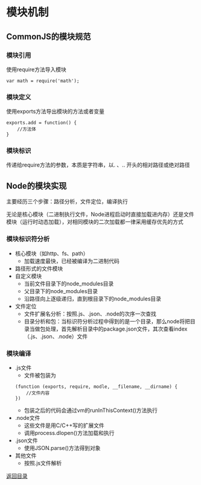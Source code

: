 # 模块机制

## CommonJS的模块规范

### 模块引用
使用require方法导入模块
```
var math = require('math');
```

### 模块定义
使用exports方法导出模块的方法或者变量
```
exports.add = function() {
    //方法体
}
```

### 模块标识
传递给require方法的参数，本质是字符串，以. 、.. 开头的相对路径或绝对路径

## Node的模块实现
主要经历三个步骤：路径分析，文件定位，编译执行  

无论是核心模块（二进制执行文件，Node进程启动时直接加载进内存）还是文件模块（运行时动态加载），对相同模块的二次加载都一律采用缓存优先的方式

### 模块标识符分析
* 核心模块（如http、fs、path）
    * 加载速度最快，已经被编译为二进制代码
* 路径形式的文件模块
* 自定义模块
    * 当前文件目录下的node_modules目录
    * 父目录下的node_modules目录
    * 沿路径向上逐级递归，直到根目录下的node_modules目录
* 文件定位
    * 文件扩展名分析：按照.js、.json、.node的次序一次查找
    * 目录分析和包：当标识符分析过程中得到的是一个目录，那么node将把目录当做包处理，首先解析目录中的package.json文件，其次查看index（.js、.json、.node）文件

### 模块编译
* .js文件
    * 文件被包装为
    ```
    (function (exports, require, modle, __filename, __dirname) {
        //文件内容
    })
    ```
    * 包装之后的代码会通过vm的runInThisContext()方法执行
* .node文件
    * 这些文件是用C/C++写的扩展文件
    * 调用process.dlopen()方法加载和执行
* .json文件
    * 使用JSON.parse()方法得到对象
* 其他文件
    * 按照.js文件解析

[返回目录](../CONTENTS.md)